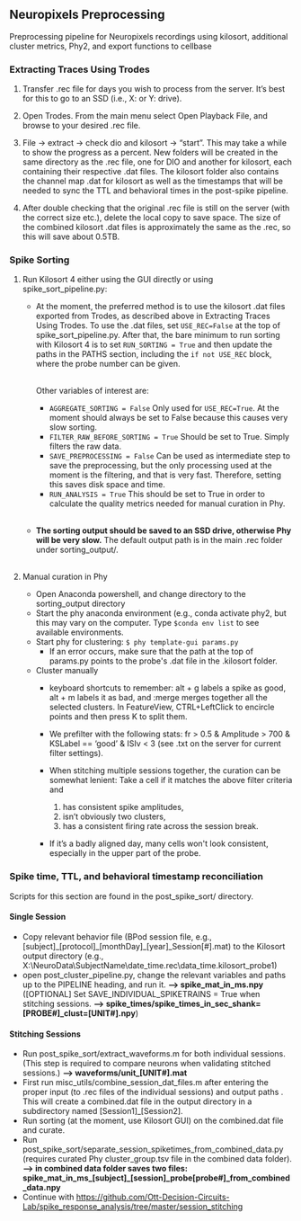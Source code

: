 ## Neuropixels Preprocessing
Preprocessing pipeline for Neuropixels recordings using kilosort, additional cluster metrics, Phy2, and export functions to cellbase

### Extracting Traces Using Trodes

1) Transfer .rec file for days you wish to process from the server. It’s best for this to go to an SSD (i.e., X: or Y: drive).

2) Open Trodes. From the main menu select Open Playback File, and browse to your desired .rec file.

3) File -> extract -> check dio and kilosort -> “start”. This may take a while to show the progress as a percent.  New folders will be created in the same directory as the .rec file, one for DIO and another for kilosort, each containing their respective .dat files.  The kilosort folder also contains the channel map .dat for kilosort as well as the timestamps that will be needed to sync the TTL and behavioral times in the post-spike pipeline.

4) After double checking that the original .rec file is still on the server (with the correct size etc.), delete the local copy to save space. The size of the combined kilosort .dat files is approximately the same as the .rec, so this will save about 0.5TB.

### Spike Sorting

1) Run Kilosort 4 either using the GUI directly or using spike_sort_pipeline.py:

   - At the moment, the preferred method is to use the kilosort .dat files exported from Trodes, as described above in Extracting Traces Using Trodes.
     To use the .dat files, set `USE_REC=False` at the top of spike_sort_pipeline.py.  After that, the bare minimum to run
     sorting with Kilosort 4 is to set `RUN_SORTING = True` and then update the paths in the PATHS section,
     including the `if not USE_REC` block, where the probe number can be given.<br/><br/>
   
     Other variables of interest are:
     - `AGGREGATE_SORTING = False`  Only used for `USE_REC=True`.  At the moment should always be set to False because this causes very slow sorting.
     - `FILTER_RAW_BEFORE_SORTING = True`  Should be set to True.  Simply filters the raw data.
     - `SAVE_PREPROCESSING = False`  Can be used as intermediate step to save the preprocessing, but the only processing used at the moment 
     	is the filtering, and that is very fast.  Therefore, setting this  saves disk space and time.
     - `RUN_ANALYSIS = True`  This should be set to True in order to calculate the quality metrics needed for manual curation in Phy.
	   <br/><br/>
   
	- <b>The sorting output should be saved to an SSD drive, otherwise Phy will be very slow.</b>  The default output path is in the main .rec
      folder under sorting_output/.
	  <br/><br/>


2) Manual curation in Phy 
	- Open Anaconda powershell, and change directory to the sorting_output directory 
    - Start the phy anaconda environment (e.g., conda activate phy2, but this may vary on the computer.  Type `$conda env list` to see available environments. 
    - Start phy for clustering: `$ phy template-gui params.py`
      - If an error occurs, make sure that the path at the top of params.py points to the probe's .dat file in the .kilosort folder.
	- Cluster manually 
      - keyboard shortcuts to remember: alt + g labels a spike as good, alt + m labels it as bad, and :merge merges together all the selected clusters. In FeatureView, CTRL+LeftClick to encircle points and then press K to split them. 
      - We prefilter with the following stats: fr > 0.5 & Amplitude > 700 & KSLabel == ‘good’ & ISIv < 3 (see .txt on the server for current filter settings).
	  - When stitching multiple sessions together, the curation can be somewhat lenient: Take a cell if it matches the above filter criteria and
		1) has consistent spike amplitudes,
		2) isn’t obviously two clusters,
		3) has a consistent firing rate across the session break. 
	
      - If it’s a badly aligned day, many cells won't look consistent, especially in the upper part of the probe. 

[//]: # (10&#41; Re-evaluate the cluster metrics by running rerun\_metrics\_after\_cluster\_alteration.m)

### Spike time, TTL, and behavioral timestamp reconciliation 

Scripts for this section are found in the post_spike_sort/ directory.

#### Single Session

- Copy relevant behavior file (BPod session file, e.g., [subject]\_[protocol]\_[monthDay]\_[year]\_Session[#].mat) to the Kilosort output directory (e.g., X:\NeuroData\SubjectName\date_time.rec\data_time.kilosort_probe1\)
- open post\_cluster\_pipeline.py, change the relevant variables and paths up to the PIPELINE heading, and run it.    **--> spike\_mat\_in\_ms.npy**    (\[OPTIONAL\] Set SAVE_INDIVIDUAL_SPIKETRAINS = True when stitching sessions. **--> spike\_times/spike\_times\_in\_sec\_shank=\[PROBE#\]\_clust=\[UNIT#\].npy**)


#### Stitching Sessions
- Run post\_spike\_sort/extract\_waveforms.m for both individual sessions. (This step is required to compare neurons when validating stitched sessions.) **--> waveforms/unit\_\[UNIT#\].mat**
- First run misc_utils/combine\_session\_dat_files.m after entering the proper input (to .rec files of the individual sessions) and output paths .  This will create a combined.dat file in the output directory in a subdirectory named \[Session1\]\_\[Session2\].
- Run sorting (at the moment, use Kilosort GUI) on the combined.dat file and curate.
- Run post\_spike\_sort/separate\_session\_spiketimes\_from\_combined\_data.py (requires curated Phy cluster\_group.tsv file in the combined data folder). **--> in combined data folder saves two files: spike_mat_in_ms_\[subject\]_\[session\]_probe\[probe#\]_from_combined_data.npy**
- Continue with https://github.com/Ott-Decision-Circuits-Lab/spike_response_analysis/tree/master/session_stitching

